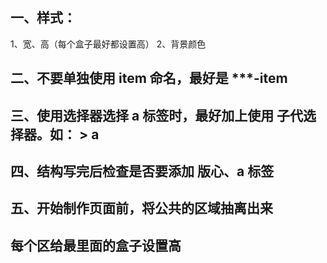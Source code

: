 ## 一、样式：
  1、宽、高（每个盒子最好都设置高）
  2、背景颜色

## 二、不要单独使用 item 命名，最好是 ***-item

## 三、使用选择器选择 a 标签时，最好加上使用 子代选择器。如： > a

## 四、结构写完后检查是否要添加 版心、a 标签

## 五、开始制作页面前，将公共的区域抽离出来

## 每个区给最里面的盒子设置高